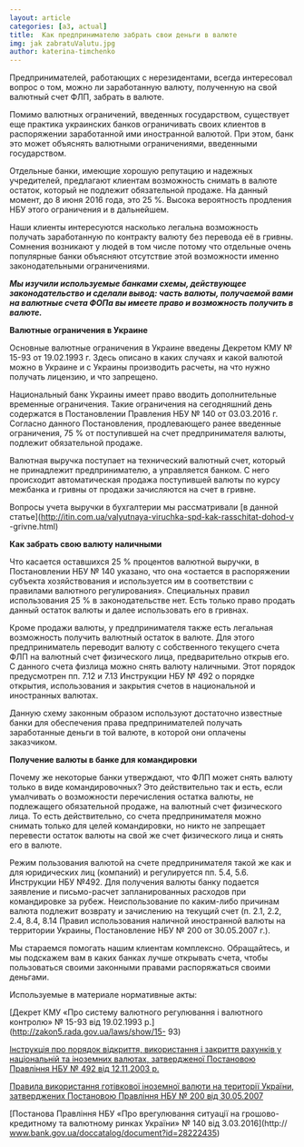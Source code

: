 ```yaml
---
layout: article
categories: [a3, actual]
title:  Как предпринимателю забрать свои деньги в валюте
img: jak zabratuValutu.jpg
author: katerina-timchenko
---
```

Предпринимателей, работающих с нерезидентами, всегда интересовал вопрос о том, можно ли заработанную валюту, полученную на свой 
валютный счет ФЛП, забрать в валюте.

Помимо валютных ограничений, введенных государством, существует еще практика украинских банков ограничивать своих клиентов в 
распоряжении заработанной ими иностранной валютой. При этом, банк это может объяснять валютными ограничениями, введенными 
государством.

Отдельные банки, имеющие хорошую репутацию и надежных учредителей, предлагают клиентам возможность снимать в валюте остаток, 
который не подлежит обязательной продаже. На данный момент, до 8 июня 2016 года, это 25 %. Высока вероятность продления НБУ этого
ограничения и в дальнейшем.

Наши клиенты интересуются насколько легальна возможность получать заработанную по контракту валюту без перевода её в гривны. Сомнения
возникают у людей в том числе потому что отдельные очень популярные банки объясняют отсутствие этой возможности именно законодательными ограничениями. 

***Мы изучили используемые банками схемы, действующее законодательство и сделали вывод: часть валюты, получаемой вами на валютные счета ФОПа вы имеете право и возможность получить в валюте.*** 

**Валютные ограничения в Украине**

Основные валютные ограничения в Украине введены Декретом КМУ № 15-93 от 19.02.1993 г. Здесь описано в каких случаях и какой валютой
можно в Украине и с Украины производить расчеты, на что нужно получать лицензию, и что запрещено. 

Национальный банк Украины имеет право вводить дополнительные временные ограничения. Такие ограничения на сегодняшний день содержатся в 
Постановлении Правления НБУ № 140 от 03.03.2016 г.  Согласно данного Постановления, продлевающего ранее введенные ограничения, 75 % от 
поступившей на счет предпринимателя валюты, подлежит обязательной продаже.

Валютная выручка поступает на технический валютный счет, который не принадлежит предпринимателю, а управляется банком. С него 
происходит автоматическая продажа поступившей валюты по курсу межбанка и гривны от продажи зачисляются на счет в гривне. 

Вопросы учета выручки в бухгалтерии мы рассматривали [в данной статье](http://itin.com.ua/valyutnaya-viruchka-spd-kak-rasschitat-dohod-v
-grivne.html)

**Как забрать свою валюту наличными**

Что касается оставшихся 25 % процентов валютной выручки, в Постановлении НБУ № 140 указано, что она «остается в распоряжении субъекта 
хозяйствования и используется им в соответствии с правилами валютного регулирования». Специальных правил использования 25 % в 
законодательстве нет. Есть только право продать данный остаток валюты и далее использовать его в гривнах.

Кроме продажи валюты, у предпринимателя также есть легальная возможность получить валютный остаток в валюте. Для этого предприниматель
переводит валюту с собственного текущего счета ФЛП на валютный счет физического лица, предварительно открыв его. С данного счета 
физлица можно снять валюту наличными. Этот порядок предусмотрен пп. 7.12 и 7.13 Инструкции НБУ № 492 о порядке открытия, использования
и закрытия счетов в национальной и иностранных валютах.

Данную схему законным образом используют достаточно известные банки для обеспечения права предпринимателей получать заработанные деньги
в той валюте, в которой они оплачены заказчиком.

**Получение валюты в банке для командировки**

Почему же некоторые банки утверждают, что ФЛП может снять валюту только в виде командировочных? Это действительно так и есть, если 
умалчивать о возможности перечисления остатка валюты, не подлежащего обязательной продаже, на валютный счет физического лица. 
То есть действительно, со счета предпринимателя можно снимать только для целей командировки, но никто не запрещает перевести остаток 
валюты на свой же счет физического лица и снять его в валюте.

Режим пользования валютой на счете предпринимателя такой же как и для юридических лиц (компаний) и регулируется пп. 5.4, 5.6. 
Инструкции НБУ №492. Для получения валюты банку подается заявление и письмо-расчет запланированных расходов при командировке за рубеж.
Неиспользование по каким-либо причинам валюта подлежит возврату и зачислению на текущий счет (п. 2.1, 2.2, 2.4, 8.4, 8.14 Правил 
использования наличной иностранной валюты на территории Украины, Постановление НБУ № 200 от 30.05.2007 г.).

Мы стараемся помогать нашим клиентам комплексно. Обращайтесь, и мы подскажем вам в каких банках лучше открывать счета, чтобы 
пользоваться своими законными правами распоряжаться своими деньгами. 

Используемые в материале нормативные акты:

[Декрет КМУ «Про систему валютного регулювання і валютного контролю» № 15-93 від 19.02.1993 р.](http://zakon5.rada.gov.ua/laws/show/15-
93)

[Інструкція про порядок відкриття, використання і закриття рахунків у національній та іноземних валютах, затвердженої Постановою 
Правління НБУ № 492 від 12.11.2003 р.](http://zakon3.rada.gov.ua/laws/show/z1172-03/print1443792534786051)

[Правила використання готівкової іноземної валюти на території України, затверджених Постановою Правління НБУ № 200 від 30.05.2007](http://zakon0.rada.gov.ua/laws/show/z0656-07)

[Постанова Правління НБУ «Про врегулювання ситуації на грошово-кредитному та валютному ринках України» № 140 від 3.03.2016](http://
www.bank.gov.ua/doccatalog/document?id=28222435)
